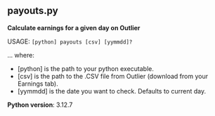 ## payouts.py

**Calculate earnings for a given day on Outlier**

USAGE: `[python] payouts [csv] [yymmdd]?`

... where:
* [python] is the path to your python executable.
* [csv] is the path to the .CSV file from Outlier (download from your Earnings tab).
* [yymmdd] is the date you want to check. Defaults to current day.

**Python version**: 3.12.7


